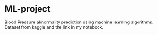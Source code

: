# ML-project
Blood Pressure abnormality prediction using machine learning algorithms.
Dataset from kaggle and the link in my notebook.
